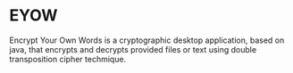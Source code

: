 # EYOW
Encrypt Your Own Words is a cryptographic desktop application, based on java, that encrypts and decrypts provided files or text   using double transposition cipher techmique.
